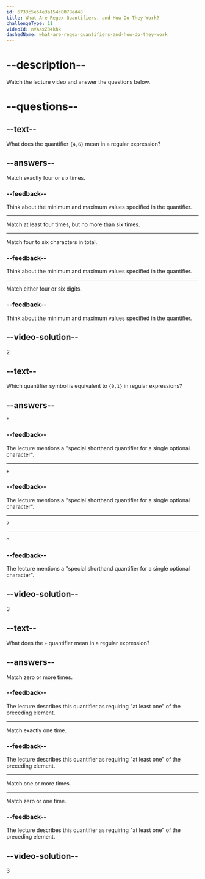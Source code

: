 ```yaml
---
id: 6733c5e54e3a154c8078ed48
title: What Are Regex Quantifiers, and How Do They Work?
challengeType: 11
videoId: nVAaxZ34khk
dashedName: what-are-regex-quantifiers-and-how-do-they-work
---
```


# --description--

Watch the lecture video and answer the questions below.

# --questions--

## --text--

What does the quantifier `{4,6}` mean in a regular expression?

## --answers--

Match exactly four or six times.

### --feedback--

Think about the minimum and maximum values specified in the quantifier.

---

Match at least four times, but no more than six times.

---

Match four to six characters in total.

### --feedback--

Think about the minimum and maximum values specified in the quantifier.

---

Match either four or six digits.

### --feedback--

Think about the minimum and maximum values specified in the quantifier.

## --video-solution--

2

## --text--

Which quantifier symbol is equivalent to `{0,1}` in regular expressions?

## --answers--

`*`

### --feedback--

The lecture mentions a "special shorthand quantifier for a single optional character".

---

`+`

### --feedback--

The lecture mentions a "special shorthand quantifier for a single optional character".

---

`?`

---

`^`

### --feedback--

The lecture mentions a "special shorthand quantifier for a single optional character".

## --video-solution--

3

## --text--

What does the `+` quantifier mean in a regular expression?

## --answers--

Match zero or more times.

### --feedback--

The lecture describes this quantifier as requiring "at least one" of the preceding element.

---

Match exactly one time.

### --feedback--

The lecture describes this quantifier as requiring "at least one" of the preceding element.

---

Match one or more times.

---

Match zero or one time.

### --feedback--

The lecture describes this quantifier as requiring "at least one" of the preceding element.

## --video-solution--

3
